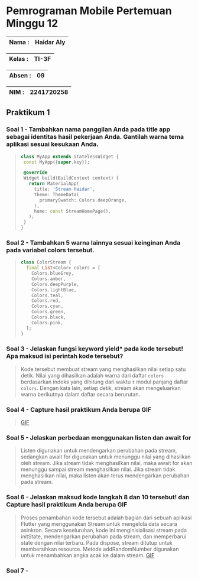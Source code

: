 # **Pemrograman Mobile Pertemuan Minggu 12**

| Nama  :   | Haidar Aly |
| :--------: | :-------: |

| Kelas :  | TI-3F    |
| :--------: | :-------: |

| Absen : |  09  |
| :--------: | :-------: |

| NIM   :  | 2241720258   |
| :--------: | :-------: |

## Praktikum 1

### Soal 1 - Tambahkan nama panggilan Anda pada title app sebagai identitas hasil pekerjaan Anda. Gantilah warna tema aplikasi sesuai kesukaan Anda.

> ```dart
> class MyApp extends StatelessWidget {
>  const MyApp({super.key});
>
>  @override
>  Widget build(BuildContext context) {
>    return MaterialApp(
>      title: 'Stream Haidar',
>      theme: ThemeData(
>        primarySwatch: Colors.deepOrange,
>      ),
>      home: const StreamHomePage(),
>    );
>  }
> }
> ```

### Soal 2 - Tambahkan 5 warna lainnya sesuai keinginan Anda pada variabel colors tersebut.
> ```dart
> class ColorStream {
>   final List<Color> colors = [
>     Colors.blueGrey,
>     Colors.amber,
>     Colors.deepPurple,
>     Colors.lightBlue,
>     Colors.teal,
>     Colors.red,
>     Colors.cyan,
>     Colors.green,
>     Colors.black,
>     Colors.pink,
>   ];
> }
> ```

### Soal 3 - Jelaskan fungsi keyword yield* pada kode tersebut! Apa maksud isi perintah kode tersebut?
> Kode tersebut membuat stream yang menghasilkan nilai setiap satu detik. Nilai yang dihasilkan adalah warna dari daftar `colors` berdasarkan indeks yang dihitung dari waktu `t` modul panjang daftar `colors`. Dengan kata lain, setiap detik, stream akan mengeluarkan warna berikutnya dalam daftar secara berurutan.

### Soal 4 - Capture hasil praktikum Anda berupa GIF
> [GIF](assets/01.gif)

### Soal 5 - Jelaskan perbedaan menggunakan listen dan await for
> Listen digunakan untuk mendengarkan perubahan pada stream, sedangkan await for digunakan untuk menunggu nilai yang dihasilkan oleh stream. Jika stream tidak menghasilkan nilai, maka await for akan menunggu sampai stream menghasilkan nilai. Jika stream tidak menghasilkan nilai, maka listen akan terus mendengarkan perubahan pada stream.

### Soal 6 - Jelaskan maksud kode langkah 8 dan 10 tersebut! dan Capture hasil praktikum Anda berupa GIF
> Proses penambahan kode tersebut adalah bagian dari sebuah aplikasi Flutter yang menggunakan Stream untuk mengelola data secara asinkron. Secara keseluruhan, kode ini menginisialisasi stream pada initState, mendengarkan perubahan pada stream, dan memperbarui state dengan nilai terbaru. Pada dispose, stream ditutup untuk membersihkan resource. Metode addRandomNumber digunakan untuk menambahkan angka acak ke dalam stream.
> [GIF](assets/02.gif)

### Soal 7 - 